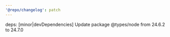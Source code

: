 ```yaml
---
'@repo/changelog': patch
---
```


deps: [minor|devDependencies] Update package @types/node from 24.6.2 to 24.7.0
